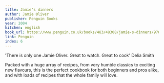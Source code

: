 ```yaml
---
title: Jamie's dinners
author: Jamie Oliver
publisher: Penguin Books
year: 2004
kitchen: english
book_url: https://www.penguin.co.uk/books/483/48308/jamie-s-dinners/9780718188313.html
link: Penguin
index: 6
---
```


'There is only one Jamie Oliver. Great to watch. Great to cook' Delia Smith

Packed with a huge array of recipes, from very humble classics to exciting new flavours, this is the perfect cookbook for both beginners and pros alike, and with loads of recipes that the whole family will love.